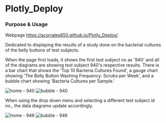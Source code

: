 # Plotly_Deploy

### Purpose & Usage

Webpage https://acorrales650.github.io/Plotly_Deploy/ 

Dedicated to displaying the results of a study done on the bacterial cultures of the belly buttons of test subjects. 

When the page first loads, it shows the first test subject no as '940' and all of the diagrams are showing test subject 940's respective results.
There is a bar chart that shows the 'Top 10 Bacteria Cultures Found', a gauge chart showing 'The Belly Button Washing Frequency: Scrubs per Week', and a bubble chart showing 'Bacteria Cultures per Sample.'


![home - 940](https://user-images.githubusercontent.com/73874291/108017697-68f69700-6fca-11eb-849f-a48ee3da0413.png)
![bubble - 940](https://user-images.githubusercontent.com/73874291/108017706-6f850e80-6fca-11eb-8098-651fdd2eff5c.png)


When using the drop down menu and selecting a different test subject id no., the data diagrams update accordingly. 


![home - 946](https://user-images.githubusercontent.com/73874291/108017713-73189580-6fca-11eb-8f7b-9f742d06637c.png)
![bubble - 946](https://user-images.githubusercontent.com/73874291/108017718-76138600-6fca-11eb-991b-6d3e96a27430.png)
